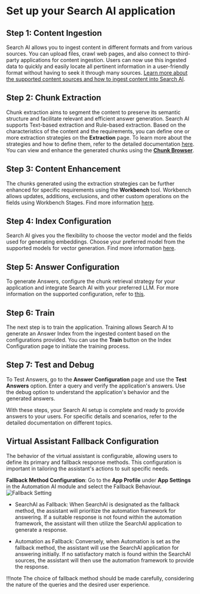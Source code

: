 # Set up your Search AI application

##  Step 1: Content Ingestion

Search AI allows you to ingest content in different formats and from various sources. You can upload files, crawl web pages, and also connect to third-party applications for content ingestion. Users can now use this ingested data to quickly and easily locate all pertinent information in a user-friendly format without having to seek it through many sources. [Learn more about the supported content sources and how to ingest content into Search AI](../content-sources/introduction).


## Step 2: Chunk Extraction

Chunk extraction aims to segment the content to preserve its semantic structure and facilitate relevant and efficient answer generation. Search AI supports Text-based extraction and Rule-based extraction. Based on the characteristics of the content and the requirements, you can define one or more extraction strategies on the **Extraction** page. To learn more about the strategies and how to define them, refer to the detailed documentation [here](../content-extraction/extraction). You can view and enhance the generated chunks using the [**Chunk Browser**](../chunk-browser).


## Step 3: Content Enhancement 

The chunks generated using the extraction strategies can be further enhanced for specific requirements using the **Workbench** tool. Workbench allows updates, additions, exclusions, and other custom operations on the fields using Workbench Stages. Find more information [here](../workbench/introduction). 


## Step 4: Index Configuration

Search AI gives you the flexibility to choose the vector model and the fields used for generating embeddings. Choose your preferred model from the supported models for vector generation. Find more information [here](../index-configuration). 


## Step 5: Answer Configuration

To generate Answers, configure the chunk retrieval strategy for your application and integrate Search AI with your preferred LLM. For more information on the supported configuration, refer to [this](../answer-configuration). 


## Step 6: Train 

The next step is to train the application. Training allows Search AI to generate an Answer Index from the ingested content based on the configurations provided. You can use the **Train** button on the Index Configuration page to initiate the training process. 


## Step 7: Test and Debug

To Test Answers, go to the **Answer Configuration** page and use the **Test Answers** option. Enter a query and verify the application's answers. Use the debug option to understand the application's behavior and the generated answers.

With these steps, your Search AI setup is complete and ready to provide answers to your users. For specific details and scenarios, refer to the detailed documentation on different topics. 

## Virtual Assistant Fallback Configuration

The behavior of the virtual assistant is configurable, allowing users to define its primary and fallback response methods. This configuration is important in tailoring the assistant's actions to suit specific needs.

**Fallback Method Configuration**:
Go to the **App Profile** under **App Settings** in the Automation AI module and select the Fallback Behaviour.
![Fallback Setting](../images/fallback-setting.png "Fallback setting")

* SearchAI as Fallback:
    When SearchAI is designated as the fallback method, the assistant will prioritize the automation framework for answering. If a suitable response is not found within the automation framework, the assistant will then utilize the SearchAI application to generate a response.

* Automation as Fallback: 
    Conversely, when Automation is set as the fallback method, the assistant will use the SearchAI application for answering initially. If no satisfactory match is found within the SearchAI sources, the assistant will then use the automation framework to provide the response.

!!!note
    The choice of fallback method should be made carefully, considering the nature of the queries and the desired user experience.
